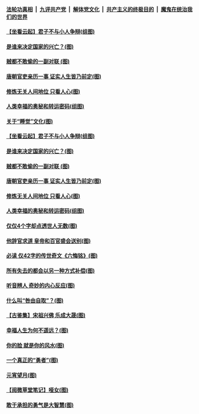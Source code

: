 

####  [法轮功真相](../../../../basic/blob/master/README.md?t=03040131) &nbsp;|&nbsp; [九评共产党](../../../../9ping.md/blob/master/README.md?t=03040131) &nbsp;|&nbsp; [解体党文化](../../../../jtdwh.md/blob/master/README.md?t=03040131)  &nbsp;|&nbsp; [共产主义的终极目的](../../../../gczydzjmd.md/blob/master/README.md?t=03040131) &nbsp;|&nbsp; [魔鬼在统治我们的世界](../../../../mgztzwmdsj.md/blob/master/README.md?t=03040131) 

#### [【坐看云起】君子不与小人争辩(组图)](../pages/p7/619553.md?t=03040131) 

#### [是谁来决定国家的兴亡？(图)](../pages/p7/964102.md?t=03040131) 

#### [贼都不敢偷的一副对联 (图)](../pages/p7/963963.md?t=03040131) 

#### [唐朝官吏亲历一事 证实人生皆乃前定(图)](../pages/p7/964017.md?t=03040131) 

#### [修炼无关人间地位 只看人心(图)](../pages/p7/964097.md?t=03040131) 

#### [人类幸福的奥秘和转运密码(组图)](../pages/p7/960947.md?t=03040131) 

#### [关于“睡觉”文化(图)](../pages/p7/963927.md?t=03040131) 

#### [【坐看云起】君子不与小人争辩(组图)](../pages/p7/619553.md?t=03040131) 

#### [是谁来决定国家的兴亡？(图)](../pages/p7/964102.md?t=03040131) 

#### [贼都不敢偷的一副对联 (图)](../pages/p7/963963.md?t=03040131) 

#### [唐朝官吏亲历一事 证实人生皆乃前定(图)](../pages/p7/964017.md?t=03040131) 

#### [修炼无关人间地位 只看人心(图)](../pages/p7/964097.md?t=03040131) 

#### [人类幸福的奥秘和转运密码(组图)](../pages/p7/960947.md?t=03040131) 

#### [仅仅4个字却点透世人无数(图)](../pages/p7/963734.md?t=03040131) 

#### [他辞官求道 皇帝和百官盛会送别(图)](../pages/p7/963811.md?t=03040131) 

#### [必读 仅42字的传世奇文《六悔铭》(图)](../pages/p7/963991.md?t=03040131) 

#### [所有失去的都会以另一种方式补偿(图)](../pages/p7/963637.md?t=03040131) 

#### [听音辨人 奇妙的内心反应(图)](../pages/p7/963899.md?t=03040131) 

#### [什么叫“咎由自取”？(图)](../pages/p7/960379.md?t=03040131) 

#### [【古鉴集】宋祖兴佛 乐成大晟(图)](../pages/p7/963974.md?t=03040131) 

#### [幸福人生为何不遥远？(图)](../pages/p7/962481.md?t=03040131) 

#### [你的脸 就是你的风水(图)](../pages/p7/963617.md?t=03040131) 

#### [一个真正的“勇者”(图)](../pages/p7/963807.md?t=03040131) 

#### [元宵望月(图)](../pages/p7/963931.md?t=03040131) 

#### [【阅微草堂笔记】哑女(图)](../pages/p7/956893.md?t=03040131) 

#### [敢于承担的勇气是大智慧(图)](../pages/p7/963598.md?t=03040131) 

